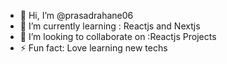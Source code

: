- 👋 Hi, I’m @prasadrahane06
- 🌱 I’m currently learning : Reactjs and Nextjs
- 💞️ I’m looking to collaborate on :Reactjs Projects
- ⚡ Fun fact: Love learning new techs

<!---
prasadrahane06/prasadrahane06 is a ✨ special ✨ repository because its `README.md` (this file) appears on your GitHub profile.
You can click the Preview link to take a look at your changes.
--->
